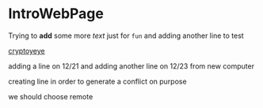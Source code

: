 # IntroWebPage

Trying to **add** some more _text_ just for `fun`
and adding another line to test

[cryptoyeye](https://cryptoyeye.eth.limo)

adding a line on 12/21
and adding another line on 12/23 from new computer

creating line in order to generate a conflict on purpose

we should choose remote
